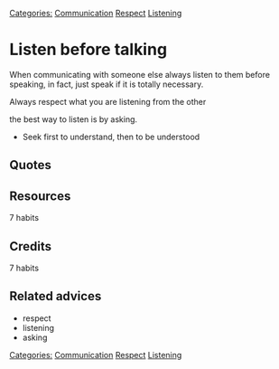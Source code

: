 [Categories:](../Categories/index.md) [Communication](../Categories/Communication.md) [Respect](../Categories/Respect.md) [Listening](../Categories/Listening.md)
# Listen before talking

When communicating with someone else always listen to them before speaking, in fact, just speak if it is totally necessary.

Always respect what you are listening from the other

the best way to listen is by asking.

- Seek first to understand, then to be understood
## Quotes

## Resources

7 habits

## Credits

7 habits

## Related advices

- respect
- listening
- asking

[Categories:](../Categories/index.md) [Communication](../Categories/Communication.md) [Respect](../Categories/Respect.md) [Listening](../Categories/Listening.md)